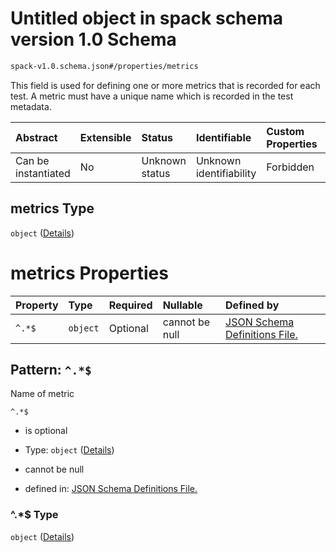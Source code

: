 # Untitled object in spack schema version 1.0 Schema

```txt
spack-v1.0.schema.json#/properties/metrics
```

This field is used for defining one or more metrics that is recorded for each test. A metric must have a unique name which is recorded in the test metadata.

| Abstract            | Extensible | Status         | Identifiable            | Custom Properties | Additional Properties | Access Restrictions | Defined In                                                                      |
| :------------------ | :--------- | :------------- | :---------------------- | :---------------- | :-------------------- | :------------------ | :------------------------------------------------------------------------------ |
| Can be instantiated | No         | Unknown status | Unknown identifiability | Forbidden         | Allowed               | none                | [spack-v1.0.schema.json*](../out/spack-v1.0.schema.json "open original schema") |

## metrics Type

`object` ([Details](definitions-definitions-metrics.md))

# metrics Properties

| Property | Type     | Required | Nullable       | Defined by                                                                                                                                       |
| :------- | :------- | :------- | :------------- | :----------------------------------------------------------------------------------------------------------------------------------------------- |
| `^.*$`   | `object` | Optional | cannot be null | [JSON Schema Definitions File. ](definitions-definitions-metrics_field.md "definitions.schema.json#/definitions/metrics/patternProperties/^.*$") |

## Pattern: `^.*$`

Name of metric

`^.*$`

*   is optional

*   Type: `object` ([Details](definitions-definitions-metrics_field.md))

*   cannot be null

*   defined in: [JSON Schema Definitions File. ](definitions-definitions-metrics_field.md "definitions.schema.json#/definitions/metrics/patternProperties/^.\*$")

### ^.\*$ Type

`object` ([Details](definitions-definitions-metrics_field.md))
